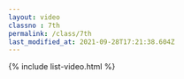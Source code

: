 ```yaml
---
layout: video
classno : 7th
permalink: /class/7th
last_modified_at: 2021-09-28T17:21:38.604Z
---
```


{% include list-video.html %}
